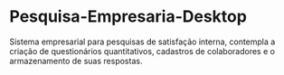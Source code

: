# Pesquisa-Empresaria-Desktop
Sistema empresarial para pesquisas de satisfação interna, contempla a criação de questionários quantitativos, cadastros de colaboradores e o armazenamento de suas respostas.
